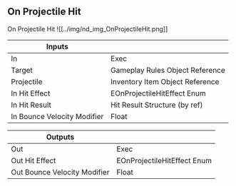 ## On Projectile Hit
On Projectile Hit
![[../img/nd_img_OnProjectileHit.png]]

|Inputs||
|--|--|
| In | Exec |
| Target | Gameplay Rules Object Reference |
| Projectile | Inventory Item Object Reference |
| In Hit Effect | EOnProjectileHitEffect Enum |
| In Hit Result | Hit Result Structure (by ref) |
| In Bounce Velocity Modifier | Float |

|Outputs||
|--|--|
| Out | Exec |
| Out Hit Effect | EOnProjectileHitEffect Enum |
| Out Bounce Velocity Modifier | Float |
